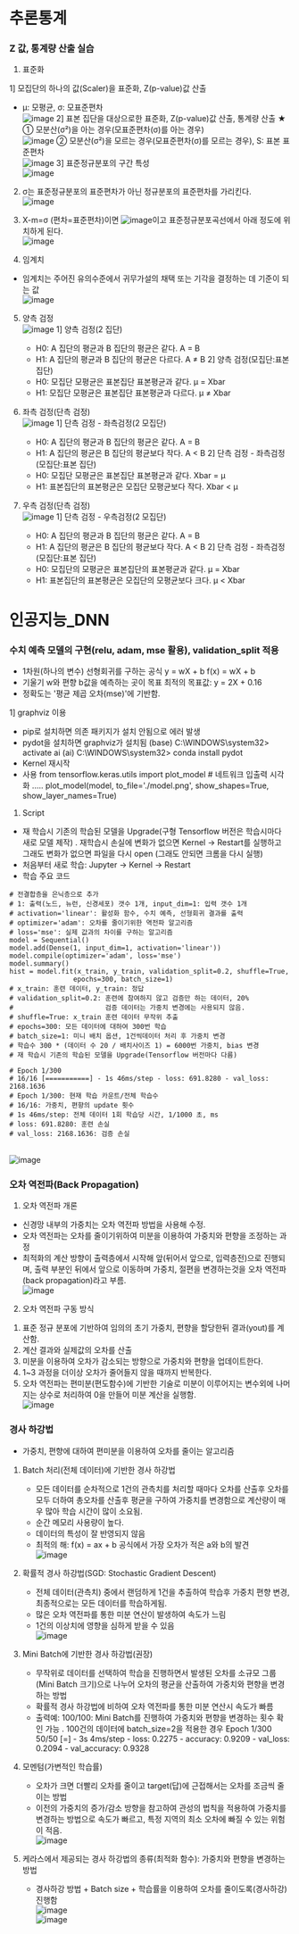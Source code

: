 # 추론통계
### Z 값, 통계량 산출 실습
1. 표준화

1] 모집단의 하나의 값(Scaler)을 표준화, Z(p-value)값 산출
   - μ: 모평균, σ: 모표준편차<br>![image](https://user-images.githubusercontent.com/84116509/162158693-0ee0b43b-3bae-43dc-b222-3d3688b5344f.png)
2] 표본 집단을 대상으로한 표준화, Z(p-value)값 산출, 통계량 산출 ★
① 모분산(σ²)을 아는 경우(모표준편차(σ)를 아는 경우)<br>![image](https://user-images.githubusercontent.com/84116509/162158776-fd09c63f-ce89-4c68-b37d-f9169bb62660.png)
② 모분산(σ²)을 모르는 경우(모표준편차(σ)를 모르는 경우), S: 표본 표준편차<br>![image](https://user-images.githubusercontent.com/84116509/162158826-4f523c22-e279-4d0b-8abb-7fa5570f5051.png)
3] 표준정규분포의 구간 특성<br>
![image](https://user-images.githubusercontent.com/84116509/162158875-794fdfda-f4e6-4a17-b10b-2797cafb0f2d.png)

2. σ는 표준정규분포의 표준편차가 아닌 정규분포의 표준편차를 가리킨다.<br>![image](https://user-images.githubusercontent.com/84116509/162158974-16d27844-f7e0-4756-8996-550a3b8f0101.png)

3. X-m=σ (편차=표준편차)이면 ![image](https://user-images.githubusercontent.com/84116509/162159018-c4619b45-ba08-4976-b55d-b6d0b06bf7b1.png)이고 표준정규분포곡선에서 아래 정도에 위치하게 된다.<br>![image](https://user-images.githubusercontent.com/84116509/162159074-9ae70585-286e-4a52-8c6a-8be2722ca1e5.png)
4. 임계치
- 임계치는 주어진 유의수준에서 귀무가설의 채택 또는 기각을 결정하는 데 기준이 되는 값<br>![image](https://user-images.githubusercontent.com/84116509/162159120-2c4818f6-6bc7-4238-8a48-5fed4ff998a9.png)
5. 양측 검정 <br>![image](https://user-images.githubusercontent.com/84116509/162160102-a1ed0b32-8821-4d28-bd09-7431e98f78b7.png)
1] 양측 검정(2 집단)
   - H0: A 집단의 평균과 B 집단의 평균은 같다. A = B
   - H1: A 집단의 평균과 B 집단의 평균은 다르다. A ≠ B
2] 양측 검정(모집단:표본 집단)
   - H0: 모집단 모평균은 표본집단 표본평균과 같다. μ = Xbar
   - H1: 모집단 모평균은 표본집단 표본평균과 다르다. μ ≠ Xbar

6. 좌측 검정(단측 검정)<br>![image](https://user-images.githubusercontent.com/84116509/162160340-cb2d2113-65b1-4043-983d-971604c2edfd.png)
1] 단측 검정 - 좌측검정(2 모집단)
   - H0: A 집단의 평균과 B 집단의 평균은 같다. A = B
   - H1: A 집단의 평균은 B 집단의 평균보다 작다. A < B
2] 단측 검정 - 좌측검정(모집단:표본 집단)
   - H0: 모집단 모평균은 표본집단 표본평균과 같다. Xbar = μ
   - H1: 표본집단의 표본평균은 모집단 모평균보다 작다. Xbar < μ

7. 우측 검정(단측 검정)<br>![image](https://user-images.githubusercontent.com/84116509/162160435-3f3da60a-ac2e-4529-80ca-1922266daf36.png)
1] 단측 검정 - 우측검정(2 모집단)
   - H0: A 집단의 평균과 B 집단의 평균은 같다. A = B
   - H1: A 집단의 평균은 B 집단의 평균보다 작다. A < B
2] 단측 검정 - 좌측검정(모집단:표본 집단)
   - H0: 모집단의 모평균은 표본집단의 표본평균과 같다. μ = Xbar
   - H1: 표본집단의 표본평균은 모집단의 모평균보다 크다. μ < Xbar

# 인공지능_DNN
### 수치 예측 모델의 구현(relu, adam, mse 활용), validation_split 적용
- 1차원(하나의 변수) 선형회귀를 구하는 공식
   y = wX + b
   f(x) = wX + b
- 기울기 w와 편향 b값을 예측하는 곳이 목표
  최적의 목표값: y = 2X + 0.16 
- 정확도는 '평균 제곱 오차(mse)'에 기반함.

1] graphviz 이용
   - pip로 설치하면 의존 패키지가 설치 안됨으로 에러 발생
   - pydot을 설치하면 graphviz가 설치됨
     (base) C:\WINDOWS\system32> activate ai
     (ai) C:\WINDOWS\system32> conda install pydot
   - Kernel 재시작
   - 사용
     from tensorflow.keras.utils import plot_model   # 네트워크 입출력 시각화
     .....
     plot_model(model, to_file='./model.png', show_shapes=True, show_layer_names=True) 

1. Script      
- 재 학습시 기존의 학습된 모델을 Upgrade(구형 Tensorflow 버전은 학습시마다 새로 모델 제작) 
  . 재학습시 손실에 변화가 없으면 Kernel -> Restart를 실행하고 그래도 변화가 없으면 파일을 다시 open
    (그래도 안되면 크롬을 다시 실행)
- 처음부터 새로 학습: Jupyter -> Kernel -> Restart
- 학습 주요 코드
```
# 전결합층을 은닉층으로 추가
# 1: 출력(노드, 뉴런, 신경세포) 갯수 1개, input_dim=1: 입력 갯수 1개
# activation='linear': 활성화 함수, 수치 예측, 선형회귀 결과를 출력
# optimizer='adam': 오차를 줄이기위한 역전파 알고리즘
# loss='mse': 실제 값과의 차이를 구하는 알고리즘
model = Sequential()
model.add(Dense(1, input_dim=1, activation='linear'))
model.compile(optimizer='adam', loss='mse')
model.summary()
hist = model.fit(x_train, y_train, validation_split=0.2, shuffle=True,
                epochs=300, batch_size=1)
# x_train: 훈련 데이터, y_train: 정답
# validation_split=0.2: 훈련에 참여하지 않고 검증만 하는 데이터, 20%
#                       검증 데이터는 가중치 변경에는 사용되지 않음.
# shuffle=True: x_train 훈련 데이터 무작위 추출
# epochs=300: 모든 데이터에 대하여 300번 학습
# batch_size=1: 미니 배치 옵션, 1건씩데이터 처리 후 가중치 변경
# 학습수 300 * (데이터 수 20 / 배치사이즈 1) = 6000번 가중치, bias 변경
# 재 학습시 기존의 학습된 모델을 Upgrade(Tensorflow 버전마다 다름)

# Epoch 1/300
# 16/16 [===========] - 1s 46ms/step - loss: 691.8280 - val_loss: 2168.1636
# Epoch 1/300: 현재 학습 카운트/전체 학습수
# 16/16: 가중치, 편향의 update 횟수
# 1s 46ms/step: 전체 데이터 1회 학습당 시간, 1/1000 초, ms
# loss: 691.8280: 훈련 손실
# val_loss: 2168.1636: 검증 손실
```
<br>![image](https://user-images.githubusercontent.com/84116509/162160820-f8968767-2f27-410b-a72a-599e43071f8d.png)

### 오차 역전파(Back Propagation)

1. 오차 역전파 개론 
- 신경망 내부의 가중치는 오차 역전파 방법을 사용해 수정.
- 오차 역전파는 오차를 줄이기위하여 미분을 이용하여 가중치와 편향을 조정하는 과정
- 최적화의 계산 방향이 출력층에서 시작해 앞(뒤어서 앞으로, 입력층전)으로 진행되며,
  출력 부분인 뒤에서 앞으로 이동하며 가중치, 절편을 변경하는것을
  오차 역전파(back propagation)라고 부름.<br>![image](https://user-images.githubusercontent.com/84116509/162160880-ee1f5801-4e1f-4d0f-9199-2ebe588a00b0.png)

2. 오차 역전파 구동 방식
1) 표준 정규 분포에 기반하여 임의의 초기 가중치, 편향을 할당한뒤 결과(yout)를 계산함.
2) 계산 결과와 실제값의 오차를 산출
3) 미분을 이용하여 오차가 감소되는 방향으로 가중치와 편향을 업데이트한다.
4) 1~3 과정을 더이상 오차가 줄어들지 않을 때까지 반복한다.
5) 오차 역전파는 편미분(편도함수)에 기반한 기술로 미분이 이루어지는 변수외에 나머지는 상수로 처리하여
    0을 만들어 미분 계산을 실행함. <br>![image](https://user-images.githubusercontent.com/84116509/162160947-565d92f6-224d-4e36-b96e-5d8a8bc2578b.png)

### 경사 하강법 
- 가중치, 편향에 대하여 편미분을 이용하여 오차를 줄이는 알고리즘

1. Batch 처리(전체 데이터)에 기반한 경사 하강법
   - 모든 데이터를 순차적으로 1건의 관측치를 처리할 때마다 오차를 산출후 오차를 모두 더하여 총오차를 산출후
     평균을 구하여 가중치를 변경함으로 계산량이 매우 많아 학습 시간이 많이 소요됨.
   - 순간 메모리 사용량이 높다.
   - 데이터의 특성이 잘 반영되지 않음
   - 최적의 해: f(x) = ax + b 공식에서 가장 오차가 적은 a와 b의 발견 <br>![image](https://user-images.githubusercontent.com/84116509/162161044-47017e0b-e6e9-492f-a42b-8cdcaeaadcf8.png)
2. 확률적 경사 하강법(SGD: Stochastic Gradient Descent)
   - 전체 데이터(관측치) 중에서 랜덤하게 1건을 추출하여 학습후 가중치 편향 변경,
     최종적으로는 모든 데이터를 학습하게됨.
   - 많은 오차 역전파를 통한 미분 연산이 발생하여 속도가 느림
   - 1건의 이상치에 영향을 심하게 받을 수 있음 <br>![image](https://user-images.githubusercontent.com/84116509/162161098-48aab263-42d7-4915-9a28-c794739fd44b.png)
3. Mini Batch에 기반한 경사 하강법(권장)
   - 무작위로 데이터를 선택하여 학습을 진행하면서 발생된 오차를 소규모 그룹(Mini Batch 크기)으로 나누어
     오차의 평균을 산출하여 가중치와 편향을 변경하는 방법
   - 확률적 경사 하강법에 비하여 오차 역전파를 통한 미분 연산시 속도가 빠름
   - 출력예: 100/100: Mini Batch를 진행하여 가중치와 편향을 변경하는 횟수 확인 가능
     . 100건의 데이터에 batch_size=2을 적용한 경우
     Epoch 1/300 50/50 [=] - 3s 4ms/step - loss: 0.2275 - accuracy: 0.9209 - val_loss: 0.2094 - val_accuracy: 0.9328
     
4. 모멘텀(가변적인 학습률)
   - 오차가 크면 더빨리 오차를 줄이고 target(답)에 근접해서는 오차를 조금씩 줄이는 방법
   - 이전의 가중치의 증가/감소 방향을 참고하여 관성의 법칙을 적용하여
     가중치를 변경하는 방법으로 속도가 빠르고,
     특정 지역의 최소 오차에 빠질 수 있는 위험이 적음.<br>![image](https://user-images.githubusercontent.com/84116509/162161172-ce66145c-5b02-46e2-bf6b-12cb6c0e8df9.png)
5. 케라스에서 제공되는 경사 하강법의 종류(최적화 함수): 가중치와 편향을 변경하는 방법
   - 경사하강 방법 + Batch size + 학습률을 이용하여 오차를 줄이도록(경사하강) 진행함<br>![image](https://user-images.githubusercontent.com/84116509/162161226-1eb051ca-521b-41c7-8080-299c5bfda0a8.png)<br>![image](https://user-images.githubusercontent.com/84116509/162161273-686e061b-bd4f-4900-99ca-f907f2fde812.png)

